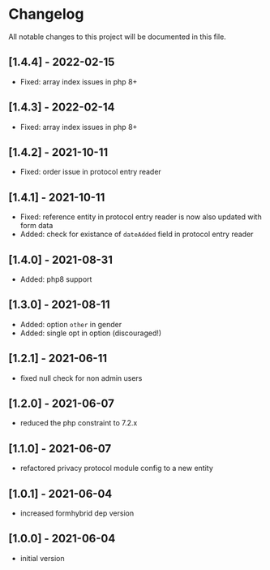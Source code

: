 # Changelog

All notable changes to this project will be documented in this file.

## [1.4.4] - 2022-02-15

- Fixed: array index issues in php 8+

## [1.4.3] - 2022-02-14

- Fixed: array index issues in php 8+

## [1.4.2] - 2021-10-11

- Fixed: order issue in protocol entry reader

## [1.4.1] - 2021-10-11

- Fixed: reference entity in protocol entry reader is now also updated with form data
- Added: check for existance of `dateAdded` field in protocol entry reader

## [1.4.0] - 2021-08-31

- Added: php8 support

## [1.3.0] - 2021-08-11

- Added: option `other` in gender
- Added: single opt in option (discouraged!)

## [1.2.1] - 2021-06-11

- fixed null check for non admin users

## [1.2.0] - 2021-06-07

- reduced the php constraint to 7.2.x

## [1.1.0] - 2021-06-07

- refactored privacy protocol module config to a new entity

## [1.0.1] - 2021-06-04

- increased formhybrid dep version

## [1.0.0] - 2021-06-04

- initial version

